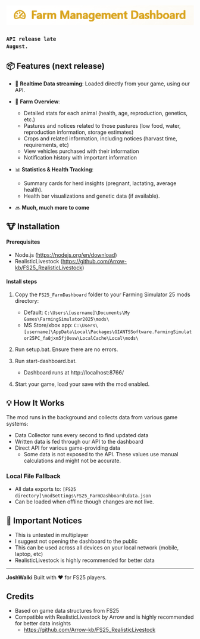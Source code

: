![alt text](https://github.com/JoshWalki/FarmDashboard/blob/main/assests/img/logo.png "Logo")

### <code>API release late August.</code>

## 📦 Features (next release)

- 📁 **Realtime Data streaming**: Loaded directly from your game, using our API.
- 🐄 **Farm Overview**:

  - Detailed stats for each animal (health, age, reproduction, genetics, etc.)
  - Pastures and notices related to those pastures (low food, water, reproduction information, storage estimates)
  - Crops and related information, including notices (harvast time, requirements, etc)
  - View vehicles purchased with their information
  - Notification history with important information

- 📊 **Statistics & Health Tracking**:

  - Summary cards for herd insights (pregnant, lactating, average health).
  - Health bar visualizations and genetic data (if available).

- 🔜 **Much, much more to come**

## 🐮 Installation

#### Prerequisites

- Node.js (https://nodejs.org/en/download)
- RealisticLivestock (https://github.com/Arrow-kb/FS25_RealisticLivestock)

#### Install steps

1. Copy the `FS25_FarmDashboard` folder to your Farming Simulator 25 mods directory:

   - Default: `C:\Users\[username]\Documents\My Games\FarmingSimulator2025\mods\`
   - MS Store/xbox app: `C:\Users\[username]\AppData\Local\Packages\GIANTSSoftware.FarmingSimulator25PC_fa8jxm5fj0esw\LocalCache\Local\mods\`

2. Run setup.bat. Ensure there are no errors.

3. Run start-dashboard.bat.

   - Dashboard runs at http://localhost:8766/

4. Start your game, load your save with the mod enabled.

## 💡 How It Works

The mod runs in the background and collects data from various game systems:

- Data Collector runs every second to find updated data
- Written data is fed through our API to the dashboard
- Direct API for various game-providing data
  - Some data is not exposed to the API. These values use manual calculations and might not be accurate.

### Local File Fallback

- All data exports to: `[FS25 directory]\modSettings\FS25_FarmDashboard\data.json`
- Can be loaded when offline though changes are not live.

## 📌 Important Notices

- This is untested in multiplayer
- I suggest not opening the dashboard to the public
- This can be used across all devices on your local network (mobile, laptop, etc)
- RealisticLivestock is highly recommended for better data

---

**JoshWalki**
Built with ❤️ for FS25 players.

## Credits
    
- Based on game data structures from FS25
- Compatible with RealisticLivestock by Arrow and is highly recommended for better data insights
  - https://github.com/Arrow-kb/FS25_RealisticLivestock
